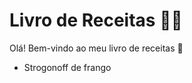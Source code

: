 # Livro de Receitas :man_cook:
Olá! Bem-vindo ao meu livro de receitas :wave:

 * Strogonoff de frango
